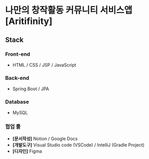 # 나만의 창작활동 커뮤니티 서비스앱 [Aritifinity]


## Stack

### Front-end
- HTML / CSS / JSP / JavaScript

### Back-end
- Spring Boot / JPA

### Database
- MySQL

### 협업 툴
- **[문서작성]** Notion / Google Docs
- **[개발도구]** Visual Studio code (VSCode) / IntelliJ (Gradle Project)
- **[디자인]** Figma

<br/>
